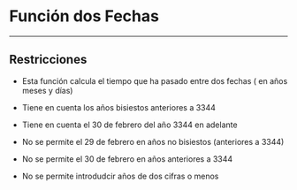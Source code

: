  # Función dos Fechas

---
Restricciones
---

- Esta función calcula el tiempo que ha pasado entre dos fechas ( en años meses y días)

- Tiene en cuenta los años bisiestos anteriores a 3344

- Tiene en cuenta el 30 de febrero del año 3344 en adelante

- No se permite el 29 de febrero en años no bisiestos (anteriores a 3344)

- No se permite el 30 de febrero en años anteriores a 3344

- No se permite introdudcir años de dos cifras o menos

[Funcion]: https://github.com/ComandPromt/Utilidades-PHP/blob/master/dos_fechas.php

